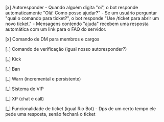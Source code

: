 [x] Autoresponder
	- Quando alguém digita "oi", o bot responde automaticamente "Olá! Como posso ajudar?"
	- Se um usuário perguntar "qual o comando para ticket?", o bot responde "Use /ticket para abrir um novo ticket."
	- Mensagens contendo "ajuda" recebem uma resposta automática com um link para o FAQ do servidor.

[x] Comando de DM para membros e cargos

[_] Comando de verificação (igual nosso autoresponder?)

[_] Kick

[_] Ban

[_] Warn (incremental e persistente)

[_] Sistema de VIP

[_] XP (chat e call)

[_] Funcionalidade de ticket (igual Rio Bot)
    - Dps de um certo tempo ele pede uma resposta, senão fechará o ticket
